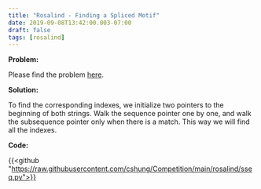 ```yaml
---
title: "Rosalind - Finding a Spliced Motif"
date: 2019-09-08T13:42:00.003-07:00
draft: false
tags: [rosalind]
---
```


**Problem:**

Please find the problem [here](http://rosalind.info/problems/sseq/).

**Solution:**

To find the corresponding indexes, we initialize two pointers to the beginning of both strings. Walk the sequence pointer one by one, and walk the subsequence pointer only when there is a match. This way we will find all the indexes.

**Code:**

{{<github "https://raw.githubusercontent.com/cshung/Competition/main/rosalind/sseq.py">}}

